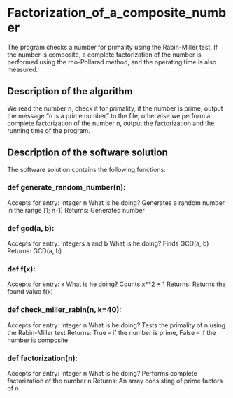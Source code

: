 # Factorization_of_a_composite_number
The program checks a number for primality using the Rabin-Miller test. If the number is composite, a complete factorization of the number is performed using the rho-Pollarad method, and the operating time is also measured.

  <h2>Description of the algorithm</h2>
We read the number n, check it for primality, if the number is prime, output the message “n is a prime number” to the file, otherwise we perform a complete factorization of the number n, output the factorization and the running time of the program.
  <h2>Description of the software solution</h2>
  The software solution contains the following functions:
  <h3>def generate_random_number(n):</h3>
  Accepts for entry: Integer n
  What is he doing? Generates a random number in the range [1; n-1)
  Returns: Generated number
  <h3>def gcd(a, b):</h3>
  Accepts for entry: Integers a and b
  What is he doing? Finds GCD(a, b)
  Returns: GCD(a, b)
  <h3>def f(x):</h3>
   Accepts for entry: x
   What is he doing? Counts x**2 + 1
   Returns: Returns the found value f(x)
   <h3>def check_miller_rabin(n, k=40):</h3>
   Accepts for entry: Integer n
   What is he doing? Tests the primality of n using the Rabin-Miller test
   Returns: True – if the number is prime, False – if the number is composite
   <h3>def factorization(n):</h3>
   Accepts for entry: Integer n
   What is he doing? Performs complete factorization of the number n
   Returns: An array consisting of prime factors of n
